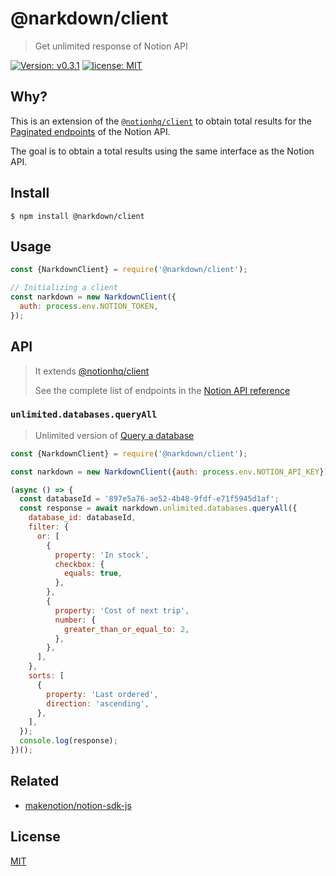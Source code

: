 # @narkdown/client

> Get unlimited response of Notion API

[![Version: v0.3.1](https://img.shields.io/badge/Version-v0.3.1-green)](https://github.com/narkdown/client/releases/tag/v0.3.1)
[![license: MIT](https://img.shields.io/badge/license-MIT-green.svg)](./LICENSE)

## Why?

This is an extension of the [`@notionhq/client`](https://github.com/makenotion/notion-sdk-js) to obtain total results for the [Paginated endpoints](https://developers.notion.com/reference/pagination#paginated-endpoints) of the Notion API.

The goal is to obtain a total results using the same interface as the Notion API.

## Install

```
$ npm install @narkdown/client
```

## Usage

```javascript
const {NarkdownClient} = require('@narkdown/client');

// Initializing a client
const narkdown = new NarkdownClient({
  auth: process.env.NOTION_TOKEN,
});
```

## API

> It extends [@notionhq/client](https://github.com/makenotion/notion-sdk-js)
>
> See the complete list of endpoints in the [Notion API reference](https://developers.notion.com/reference)

### `unlimited.databases.queryAll`

> Unlimited version of [Query a database](https://developers.notion.com/reference/post-database-query)

```javascript
const {NarkdownClient} = require('@narkdown/client');

const narkdown = new NarkdownClient({auth: process.env.NOTION_API_KEY});

(async () => {
  const databaseId = '897e5a76-ae52-4b48-9fdf-e71f5945d1af';
  const response = await narkdown.unlimited.databases.queryAll({
    database_id: databaseId,
    filter: {
      or: [
        {
          property: 'In stock',
          checkbox: {
            equals: true,
          },
        },
        {
          property: 'Cost of next trip',
          number: {
            greater_than_or_equal_to: 2,
          },
        },
      ],
    },
    sorts: [
      {
        property: 'Last ordered',
        direction: 'ascending',
      },
    ],
  });
  console.log(response);
})();
```

## Related

- [makenotion/notion-sdk-js](https://github.com/makenotion/notion-sdk-js)

## License

[MIT](LICENSE)
